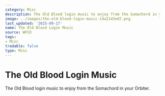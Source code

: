 ```yaml
---
category: Misc
description: The Old Blood login music to enjoy from the Somachord in your Orbiter.
image: ../images/the-old-blood-login-music-14a2143ed7.png
last_updated: '2025-09-17'
name: The Old Blood Login Music
source: WFCD
tags:
- Misc
tradable: false
type: Misc
---
```


# The Old Blood Login Music

The Old Blood login music to enjoy from the Somachord in your Orbiter.

